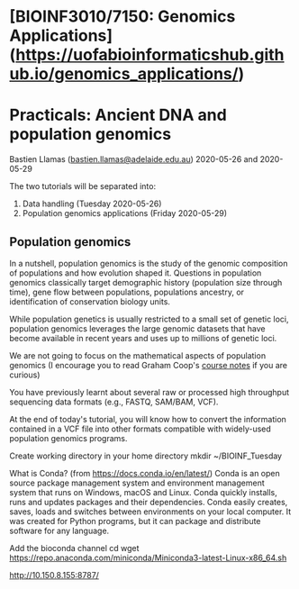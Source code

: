 # [BIOINF3010/7150: Genomics Applications] (https://uofabioinformaticshub.github.io/genomics_applications/)

# Practicals: Ancient DNA and population genomics

Bastien Llamas \(bastien.llamas@adelaide.edu.au\)
2020-05-26 and 2020-05-29

The two tutorials will be separated into:
1. Data handling (Tuesday 2020-05-26)
2. Population genomics applications (Friday 2020-05-29)


## Population genomics
In a nutshell, population genomics is the study of the genomic composition of populations and how evolution shaped it. Questions in population genomics classically target demographic history (population size through time), gene flow between populations, populations ancestry, or identification of conservation biology units.

While population genetics is usually restricted to a small set of genetic loci, population genomics leverages the large genomic datasets that have become available in recent years and uses up to millions of genetic loci.

We are not going to focus on the mathematical aspects of population genomics (I encourage you to read Graham Coop's [course notes](https://github.com/cooplab/popgen-notes/blob/master/popgen_notes.pdf) if you are curious)

You have previously learnt about several raw or processed high throughput sequencing data formats (e.g., FASTQ, SAM/BAM, VCF).

At the end of today's tutorial, you will know how to convert the information contained in a VCF file into other formats compatible with widely-used population genomics programs.


Create working directory in your home directory
mkdir ~/BIOINF_Tuesday

What is Conda? (from https://docs.conda.io/en/latest/)
Conda is an open source package management system and environment management system that runs on Windows, macOS and Linux. Conda quickly installs, runs and updates packages and their dependencies. Conda easily creates, saves, loads and switches between environments on your local computer. It was created for Python programs, but it can package and distribute software for any language.

Add the bioconda channel
cd
wget https://repo.anaconda.com/miniconda/Miniconda3-latest-Linux-x86_64.sh

http://10.150.8.155:8787/
